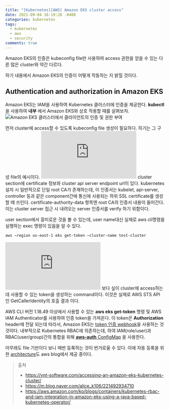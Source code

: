 ```yaml
---
title: "[Kubernetes][AWS] Amazon EKS cluster access"
date: 2021-09-04 16:19:28 -0400
categories: kubernetes
tags:
  - kubernetes
  - aws
  - security
comments: true
---
```

Amazon EKS의 인증은 kubeconfig file만 사용하여 access 권한을 얻을 수 있는 다른 많은 cluster와 약간 다르다.

 하기 내용에서 Amazon EKS의 인증이 어떻게 작동하는 지 밝힐 것이다.
 
## Authentication and authorization in Amazon EKS
Amazon EKS는 IAM을 사용하여 Kubernetes 클러스터에 인증을 제공한다. **kubectl** 을 사용하여 **내부** 에서 Amazon EKS와 상호 작용할 때를 살펴보자.
![Amazon EKS 클러스터에서 클라이언트의 인증 및 권한 부여](https://d2908q01vomqb2.cloudfront.net/fe2ef495a1152561572949784c16bf23abb28057/2020/06/07/RBAC-IAM.png)

먼저 cluster에 access할 수 있도록 kubeconfig file 생성이 필요하다. 하기는 그 구성 file의 예시이다.
![Kubeconfig 구성 파일](https://vnt-software.com/wp-content/webpc-passthru.php?src=https://vnt-software.com/wp-content/uploads/2020/08/Kubeconfig-Config-File.png&nocache=1)
cluster section에 certificate 정보와 cluster api server endpoint url이 있다. 
kubernetes 설치 시 일반적으로 단일 root CA가 존재하는데, 이 인증서는 kubelet, api-server, controller 등과 같은 component간에 통신에 사용되는 하위 SSL certificate를 생성할 때 쓰인다. certificate-authority-data 항목엔 root CA의 인증서 내용이 들어간다. 이는 cluster server 접근 시 내려오는 server 인증서를 verify 하기 위함이다.

user section에서 흥미로운 것을 볼 수 있는데, user name대신 실제로 aws cli명령을 실행하는 exec 명령이 있음을 알 수 있다.
```bash
aws –region us-east-1 eks get-token –cluster-name test-cluster
```
![Amazon EKS Kubernetes Cluster](https://vnt-software.com/wp-content/webpc-passthru.php?src=https://vnt-software.com/wp-content/uploads/2020/08/Amazon-EKS-Kubernetes-Cluster.png&nocache=1)
보다 싶이 cluster에 access하는 데 사용할 수 있는 token을 생성하는 command이다. 
이것은 실제로 AWS STS API 인 GetCallerIdentity의 호출 결과 이다.

AWS CLI 버전 1.18.49 이상에서 사용할 수 있는 **aws eks get-token** 명령 및 AWS IAM Authenticator를 사용하여 인증 token을 가져온다. 이 token은 **Authorization** header에 전달 되는데 따라서, Amazon EKS는 [token 인증 webhook](https://ar-bella-jeong.github.io/kubernetes/kubernetes-webhook-autentication/)을 사용하는 것것이다. 내부적으로 Kubernetes RBAC에 의존하는데, 하여 IAM(role/user)과 RBAC(user/group)간의 통합을 위해 [**aws-auth** ConfigMap](https://docs.aws.amazon.com/eks/latest/userguide/add-user-role.html) 을 사용한다.

아무래도 file 기반이다 보니 매번 등록하는 것이 번거로울 수 있다. 이에 자동 등록을 위한 [architecture](https://aws.amazon.com/ko/blogs/containers/kubernetes-rbac-and-iam-integration-in-amazon-eks-using-a-java-based-kubernetes-operator/)도 aws blog에서 제공 중이다.

> 출처
> - https://vnt-software.com/accessing-an-amazon-eks-kubernetes-cluster/
> - https://m.blog.naver.com/alice_k106/221492934710
> - https://aws.amazon.com/ko/blogs/containers/kubernetes-rbac-and-iam-integration-in-amazon-eks-using-a-java-based-kubernetes-operator/
